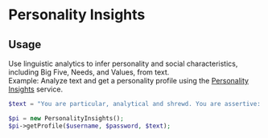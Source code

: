 # Personality Insights

## Usage
Use linguistic analytics to infer personality and social characteristics, including Big Five, Needs, and Values, from text.  
Example: Analyze text and get a personality profile using the [Personality Insights][personality_insights] service.

```php
$text = "You are particular, analytical and shrewd. You are assertive: you tend to speak up and take charge of situations, and you are comfortable leading groups. You are philosophical: you are open to and intrigued by new ideas and love to explore them. And you are empathetic: you feel what others feel and are compassionate towards them. Your choices are driven by a desire for organization. You are relatively unconcerned with both achieving success and taking pleasure in life. You make decisions with little regard for how they show off your talents. And you prefer activities with a purpose greater than just personal enjoyment.";

$pi = new PersonalityInsights();
$pi->getProfile($username, $password, $text);
```

[personality_insights]: http://www.ibm.com/watson/developercloud/doc/personality-insights/